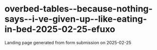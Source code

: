 # overbed-tables--because-nothing-says--i-ve-given-up--like-eating-in-bed-2025-02-25-efuxo
Landing page generated from form submission on 2025-02-25
